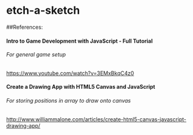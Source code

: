 # etch-a-sketch

##References: 
#### Intro to Game Development with JavaScript - Full Tutorial
###### For general game setup
https://www.youtube.com/watch?v=3EMxBkqC4z0

#### Create a Drawing App with HTML5 Canvas and JavaScript
###### For storing positions in array to draw onto canvas
http://www.williammalone.com/articles/create-html5-canvas-javascript-drawing-app/